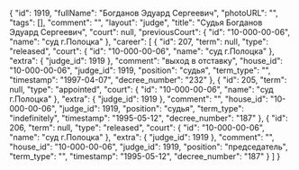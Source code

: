 {
    "id": 1919,
    "fullName": "Богданов Эдуард Сергеевич",
    "photoURL": "",
    "tags": [],
    "comment": "",
    "layout": "judge",
    "title": "Судья Богданов Эдуард Сергеевич",
    "court": null,
    "previousCourt": {
        "id": "10-000-00-06",
        "name": "суд г.Полоцка"
    },
    "career": [
        {
            "id": 207,
            "term": null,
            "type": "released",
            "court": {
                "id": "10-000-00-06",
                "name": "суд г.Полоцка"
            },
            "extra": {
                "judge_id": 1919
            },
            "comment": "выход в отставку",
            "house_id": "10-000-00-06",
            "judge_id": 1919,
            "position": "судья",
            "term_type": "",
            "timestamp": "1997-04-07",
            "decree_number": "232"
        },
        {
            "id": 205,
            "term": null,
            "type": "appointed",
            "court": {
                "id": "10-000-00-06",
                "name": "суд г.Полоцка"
            },
            "extra": {
                "judge_id": 1919
            },
            "comment": "",
            "house_id": "10-000-00-06",
            "judge_id": 1919,
            "position": "судья",
            "term_type": "indefinitely",
            "timestamp": "1995-05-12",
            "decree_number": "187"
        },
        {
            "id": 206,
            "term": null,
            "type": "released",
            "court": {
                "id": "10-000-00-06",
                "name": "суд г.Полоцка"
            },
            "extra": {
                "judge_id": 1919
            },
            "comment": "",
            "house_id": "10-000-00-06",
            "judge_id": 1919,
            "position": "председатель",
            "term_type": "",
            "timestamp": "1995-05-12",
            "decree_number": "187"
        }
    ]
}